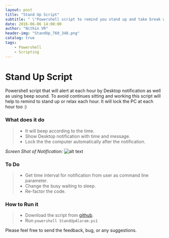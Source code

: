 ```yaml
---
layout: post
title: "Stand Up Script"
subtitle: " \"Powershell script to remind you stand up and take break while you work continuously \""
date: 2016-06-06 14:00:00
author: "Nithin VR"
header-img: "StandUp_760_348.png"
catalog: true
tags:
    - Powershell
    - Scripting
---
```


# Stand Up Script

Powershell script that will alert at each hour by Desktop notification as well as using beep sound. To avoid continues sitting and working this script will help to remind to stand up or relax each hour. It will lock the PC at each hour too :)

### What does it do

> - It will beep according to the time.
> - Show Desktop notification with time and message.
> -  Lock the the computer automatically after the notification.

*Screen Shot of Notification:*
![alt text](/img/Notifiaction.png "")

### To Do

> - Get time interval for notification from user as command line parameter.
> - Change the busy waiting to sleep.
> - Re-factor the code.

### How to Run it

>  - Download the script from [github](https://github.com/vrnithinkumar/powershell/blob/master/StandUpAlarm.ps1).
>  -  Run `powershell StandUpAlaram.ps1`

Please feel free to send the feedback, bug, or any suggestions.
